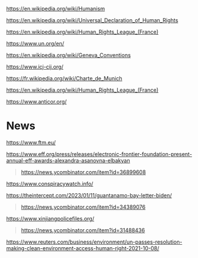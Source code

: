 https://en.wikipedia.org/wiki/Humanism

https://en.wikipedia.org/wiki/Universal_Declaration_of_Human_Rights

https://en.wikipedia.org/wiki/Human_Rights_League_(France)

https://www.un.org/en/

https://en.wikipedia.org/wiki/Geneva_Conventions

https://www.icj-cij.org/

https://fr.wikipedia.org/wiki/Charte_de_Munich

https://en.wikipedia.org/wiki/Human_Rights_League_(France)

https://www.anticor.org/

# News
https://www.ftm.eu/

https://www.eff.org/press/releases/electronic-frontier-foundation-present-annual-eff-awards-alexandra-asanovna-elbakyan
> https://news.ycombinator.com/item?id=36899608

https://www.conspiracywatch.info/

https://theintercept.com/2023/01/11/guantanamo-bay-letter-biden/
> https://news.ycombinator.com/item?id=34389076

https://www.xinjiangpolicefiles.org/
> https://news.ycombinator.com/item?id=31488436

https://www.reuters.com/business/environment/un-passes-resolution-making-clean-environment-access-human-right-2021-10-08/